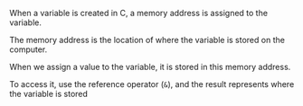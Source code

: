 
When a variable is created in C, a memory address is assigned to the variable.

The memory address is the location of where the variable is stored on the computer.

When we assign a value to the variable, it is stored in this memory address.

To access it, use the reference operator (`&`), and the result represents where the variable is stored